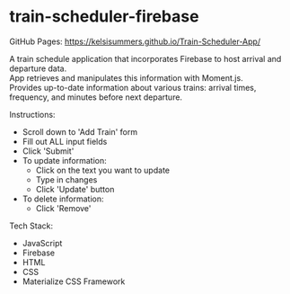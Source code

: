 # train-scheduler-firebase

GitHub Pages: https://kelsisummers.github.io/Train-Scheduler-App/

A train schedule application that incorporates Firebase to host arrival and departure data. <br /> 
App retrieves and manipulates this information with Moment.js. <br />
Provides up-to-date information about various trains: arrival times, frequency, and minutes before next departure.

Instructions:

  - Scroll down to 'Add Train' form
  - Fill out ALL input fields
  - Click 'Submit'
  - To update information:
    - Click on the text you want to update
    - Type in changes
    - Click 'Update' button
  - To delete information:
    - Click 'Remove'

Tech Stack:

  - JavaScript
  - Firebase
  - HTML
  - CSS
  - Materialize CSS Framework
